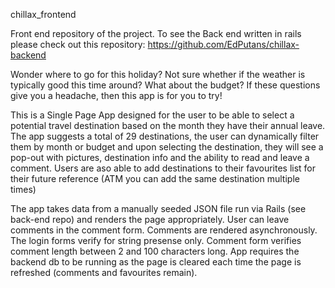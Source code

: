 chillax_frontend

Front end repository of the project. To see the Back end written in rails please check out this repository:
https://github.com/EdPutans/chillax-backend

Wonder where to go for this holiday? Not sure whether if the weather is typically good this time around? What about the budget?
If these questions give you a headache, then this app is for you to try!

This is a Single Page App designed for the user to be able to select a potential travel destination based on the month they have their annual leave. The app suggests a total of 29 destinations, the user can dynamically filter them by month or budget and upon selecting the destination, they will see a pop-out with pictures, destination info and the ability to read and leave a comment.
Users are aso able to add destinations to their favourites list for their future reference (ATM you can add the same destination multiple times)

The app takes data from a manually seeded JSON file run via Rails (see back-end repo) and renders the page appropriately.
User can leave comments in the comment form. Comments are rendered asynchronously.
The login forms verify for string presense only.
Comment form verifies comment length between 2 and 100 characters long.
App requires the backend db to be running as the page is cleared each time the page is refreshed (comments and favourites remain).
